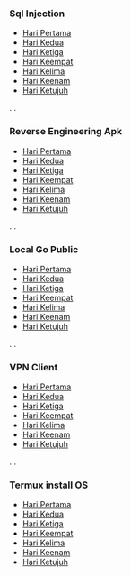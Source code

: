 ### Sql Injection
- [Hari Pertama](https://ariadesupriyatna.medium.com/poc-sql-injection-day-1-223c4b99e132)
- [Hari Kedua](https://ariadesupriyatna.medium.com/poc-sql-injection-day-2-0c0694b29e02)
- [Hari Ketiga](https://ariadesupriyatna.medium.com/poc-sql-injection-day-3-2b1058479a11)
- [Hari Keempat](https://ariadesupriyatna.medium.com/poc-sql-injection-day-4-menebak-rentan-sqli-atau-tidaknya-05883f52424c)
- [Hari Kelima](https://ariadesupriyatna.medium.com/poc-sql-injection-day-5-95d8fcd212bb)
- [Hari Keenam](https://ariadesupriyatna.medium.com/poc-sql-injection-day-6-bc4cc7efbe16)
- [Hari Ketujuh](https://ariadesupriyatna.medium.com/poc-sql-injection-day-7-8e318eef9a77)

.
.

### Reverse Engineering Apk
- [Hari Pertama](https://ariadesupriyatna.medium.com/reverse-engineering-day-1-25a78da5835c)
- [Hari Kedua](https://medium.com/p/6c44aa14067b)
- [Hari Ketiga](https://ariadesupriyatna.medium.com/reverse-engineering-day-3-c38160464027)
- [Hari Keempat](https://medium.com/@ariadesupriyatna/reverse-engineering-day-4-6d501ca0fa34)
- [Hari Kelima](https://medium.com/@ariadesupriyatna/reverse-engineering-day-5-056b1fb6ba27)
- [Hari Keenam](https://ariadesupriyatna.medium.com/reverse-engineering-day-6-3bacaf1b5cb8)
- [Hari Ketujuh](https://ariadesupriyatna.medium.com/reverse-engineering-day-7-58a0a5337060)

.
.

### Local Go Public
- [Hari Pertama](https://medium.com/@ariadesupriyatna/acode-code-editor-openvpn-connect-portmap-io-592150b1f2ae)
- [Hari Kedua](https://pastebin.com/qhN9q7w4)
- [Hari Ketiga](https://pastebin.com/Wm0qQeRY)
- [Hari Keempat](https://pastebin.com/0EP2Va0g)
- [Hari Kelima](https://pastebin.com/yRdyCzv3)
- [Hari Keenam](https://pastebin.com/xfCsr2Hu)
- [Hari Ketujuh](https://gist.github.com/ariadesupriyatna/ea784cf38b4bcee9646ab311635ab3e9)

.
.

### VPN Client
- [Hari Pertama](https://ariadesupriyatna.medium.com/decrypt-f1le-dark-darktunnel-vpn-1793ffd63192)
- [Hari Kedua](https://ariadesupriyatna.medium.com/vpn-client-pro-f553d1ee0411)
- [Hari Ketiga](https://ariadesupriyatna.medium.com/openvpn-sslsocks-nebulo-869d4569938)
- [Hari Keempat](https://ariadesupriyatna.medium.com/xray-apk-dfafe1333a83)
- [Hari Kelima](https://blog.whyvpn.my.id/2023/05/tutorial-sstp-client-di-android.html?m=1)
- [Hari Keenam](https://blog.whyvpn.my.id/2023/05/tutorial-shadowsocks-obfs-tls-di-android.html?m=1)
- [Hari Ketujuh](https://blog.whyvpn.my.id/2023/05/tutorial-openvpn-websocket-non-tls-dan.html?m=1)

.
.

### Termux install OS
- [Hari Pertama](https://ariadesupriyatna.medium.com/install-slackware-linux-arm-on-termux-17e1be0b8b26)
- [Hari Kedua](https://medium.com/@ariadesupriyatna/how-to-install-metasploit-in-termux-without-root-all-android-versions-vulnerability-assessment-49f2f891f790)
- [Hari Ketiga](https://medium.com/@ariadesupriyatna/install-pwntools-on-android-phone-5ae3d57c5518)
- [Hari Keempat](https://ariadesupriyatna.medium.com/open-source-reverse-engineering-tool-rizin-re-termux-void-9b7586902318)
- [Hari Kelima](https://www.linkedin.com/posts/adearie_apt-apt-proot-activity-7217721962582749185-UqL4?utm_source=share&utm_medium=member_desktop)
- [Hari Keenam](https://ariadesupriyatna.medium.com/extract-unlock-password-protected-zip-using-android-579481a243cc)
- [Hari Ketujuh](https://ariadesupriyatna.medium.com/how-to-install-run-c-on-android-termux-ubuntu-8640eb1452e7)
